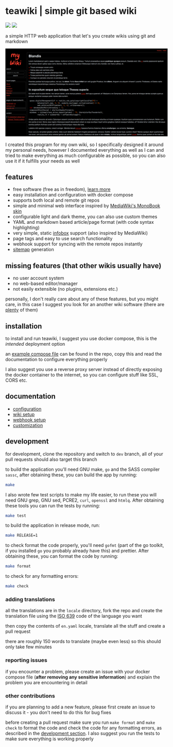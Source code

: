 # teawiki | simple git based wiki

![](https://img.shields.io/github/actions/workflow/status/ngn13/teawiki/test.yml?label=tests)
![](https://img.shields.io/github/actions/workflow/status/ngn13/teawiki/docker.yml?label=build)

a simple HTTP web application that let's you create wikis using git and markdown

![](assets/showcase.png)

I created this program for my own wiki, so I specifically designed it around my
personal needs, however I documented everything as well as I can and tried to
make everything as much configurable as possible, so you can also use it if it
fulfills your needs as well

## features

- free software (free as in freedom),
  [learn more](https://www.gnu.org/philosophy/free-sw.en.html)
- easy installation and configuration with docker compose
- supports both local and remote git repos
- simple and minimal web interface inspired by
  [MediaWiki's MonoBook skin](https://www.mediawiki.org/wiki/Skin:MonoBook)
- configurable light and dark theme, you can also use custom themes
- YAML and markdown based article/page format (with code syntax highlighting)
- very simple, static [infobox](https://en.wikipedia.org/wiki/Infobox) support
  (also inspired by MediaWiki)
- page tags and easy to use search functionality
- webhook support for syncing with the remote repos instantly
- [sitemap](https://www.sitemaps.org/) generation

## missing features (that other wikis usually have)

- no user account system
- no web-based editor/manager
- not easily extensible (no plugins, extensions etc.)

personally, I don't really care about any of these features, but you might care,
in this case I suggest you look for an another wiki software (there are
[plenty](https://awesome-selfhosted.net/tags/wikis.html) of them)

## installation

to install and run teawiki, I suggest you use docker compose, this is the
_intended_ deployment option

an [example compose file](compose.example.yml) can be found in the repo, copy
this and read the documentation to configure everything properly

I also suggest you use a reverse proxy server instead of directly exposing the
docker container to the internet, so you can configure stuff like SSL, CORS etc.

## documentation

- [configuration](/docs/config.md)
- [wiki setup](/docs/wiki.md)
- [webhook setup](/docs/webhook.md)
- [customization](/docs/custom.md)

## development

for development, clone the repository and switch to `dev` branch, all of your
pull requests should also target this branch

to build the application you'll need GNU make, `go` and the SASS compiler
`sassc`, after obtaining these, you can build the app by running:

```bash
make
```

I also wrote few test scripts to make my life easier, to run these you will need
GNU grep, GNU sed, PCRE2, `curl`, `openssl` and `htmlq`. After obtaining these
tools you can run the tests by running:

```bash
make test
```

to build the application in release mode, run:

```bash
make RELEASE=1
```

to check format the code properly, you'll need `gofmt` (part of the go toolkit,
if you installed `go` you probably already have this) and prettier. After
obtaining these, you can format the code by running:

```bash
make format
```

to check for any formatting errors:

```bash
make check
```

### adding translations

all the translations are in the `locale` directory, fork the repo and create the
translation file using the
[ISO 639](https://en.wikipedia.org/wiki/List_of_ISO_639_language_codes) code of
the language you want

then copy the contents of `en.yaml` locale, translate all the stuff and create a
pull request

there are roughly 150 words to translate (maybe even less) so this should only
take few minutes

### reporting issues

if you encounter a problem, please create an issue with your docker compose file
(**after removing any sensitive information**) and explain the problem you are
encountering in detail

### other contributions

if you are planning to add a new feature, please first create an issue to
discuss it - you don't need to do this for bug fixes

before creating a pull request make sure you run `make format` and `make check`
to format the code and check the code for any formatting errors, as described in
the [development section](##development). I also suggest you run the tests to
make sure everything is working properly
